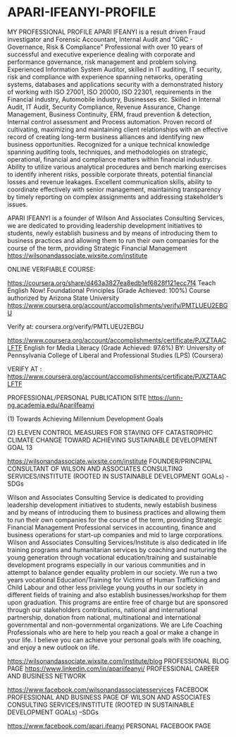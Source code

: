 # APARI-IFEANYI-PROFILE
MY PROFESSIONAL PROFILE
APARI IFEANYI is a result driven Fraud investigator and Forensic Accountant, Internal Audit and "GRC - Governance, Risk & Compliance" Professional with over 10 years of successful and executive experience dealing with corporate and performance governance, risk management and problem solving. Experienced Information System Auditor, skilled in IT auditing, IT security, risk and compliance with experience spanning networks, operating systems, databases and applications security with a demonstrated history of working with ISO 27001, ISO 20000, ISO 22301, requirements in the Financial industry, Automobile industry, Businesses etc. Skilled in Internal Audit, IT Audit, Security Compliance, Revenue Assurance, Change Management, Business Continuity, ERM, fraud prevention & detection, Internal control assessment and Process automation. Proven record of cultivating, maximizing and maintaining client relationships with an effective record of creating long-term business alliances and identifying new business opportunities. Recognized for a unique technical knowledge spanning auditing tools, techniques, and methodologies on strategic, operational, financial and compliance matters within financial industry. Ability to utilize various analytical procedures and bench marking exercises to identify inherent risks, possible corporate threats, potential financial losses and revenue leakages. Excellent communication skills, ability to coordinate effectively with senior management, maintaining transparency by timely reporting on complex assignments and addressing stakeholder’s issues. 

APARI IFEANYI is a founder of Wilson And Associates Consulting Services, we are dedicated to providing leadership development initiatives to students, newly establish business and by means of introducing them to business practices and allowing them to run their own companies for the course of the term, providing Strategic Financial Management https://wilsonandassociate.wixsite.com/institute

ONLINE VERIFIABLE COURSE:

https://coursera.org/share/d463a3827ea8edb1ef6828f121ecc7f4 
Teach English Now! Foundational Principles (Grade Achieved: 100%)
Course authorized by Arizona State University
https://www.coursera.org/account/accomplishments/verify/PMTLUEU2EBGU

Verify at: coursera.org/verify/PMTLUEU2EBGU

https://www.coursera.org/account/accomplishments/certificate/PJXZTAACLFTF
English for Media Literacy (Grade Achieved: 97.6%)
BY: University of Pennsylvania College of Liberal and Professional Studies (LPS) (Coursera)

VERIFY AT : https://www.coursera.org/account/accomplishments/certificate/PJXZTAACLFTF


PROFESSIONAL/PERSONAL PUBLICATION SITE
https://unn-ng.academia.edu/ApariIfeanyi

(1) Towards Achieving Millennium Development Goals

(2) ELEVEN CONTROL MEASURES FOR STAVING OFF CATASTROPHIC CLIMATE CHANGE TOWARD ACHIEVING SUSTAINABLE DEVELOPMENT GOAL 13



https://wilsonandassociate.wixsite.com/institute
FOUNDER/PRINCIPAL CONSULTANT OF WILSON AND ASSOCIATES CONSULTING SERVICES/INSTITUTE (ROOTED IN SUSTAINABLE DEVELOPMENT GOALs) -SDGs

Wilson and Associates Consulting Service is dedicated to providing leadership development initiatives to students, newly establish business and by means of introducing them to business practices and allowing them to run their own companies for the course of the term, providing Strategic Financial Management Professional services in accounting, finance and business operations for start-up companies and mid to large corporations. Wilson and Associates Consulting Services/Institute is also dedicated in life training programs and humanitarian services by coaching and nurturing the young generation through vocational education/training and sustainable development programs especially in our various communities and in attempt to balance gender equality problem in our society. We run a two years vocational Education/Training for Victims of Human Trafficking and Child Labour and other less privilege young youths in our society in different fields of training and also establish businesses/workshop for them upon graduation. This programs are entire free of charge but are sponsored through our stakeholders contributions, national and international partnership, donation from  national, multinational and international governmental and non-governmental organizations.  We are Life Coaching Professionals who are here to help you reach a goal or make a change in your life. I believe you can achieve your personal goals with life coaching, and enjoy a new outlook on life.

https://wilsonandassociate.wixsite.com/institute/blog
PROFESSIONAL BLOG PAGE
https://www.linkedin.com/in/apariifeanyi/
PROFESSIONAL CAREER AND BUSINESS NETWORK

https://www.facebook.com/wilsonandassociatesservices
FACEBOOK PROFESSIONAL AND BUSINESS PAGE OF WILSON AND ASSOCIATES CONSULTING SERVICES/INSTITUTE (ROOTED IN SUSTAINABLE DEVELOPMENT GOALs) –SDGs

https://www.facebook.com/apari.ifeanyi
PERSONAL FACEBOOK PAGE
